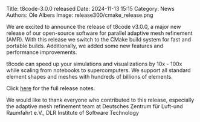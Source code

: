 Title: t8code-3.0.0 released 
Date: 2024-11-13 15:15 
Category: News 
Authors: Ole Albers
Image: release300/cmake_release.png

We are excited to announce the release of t8code v3.0.0, a major new release of our open-source software for parallel adaptive mesh refinement (AMR). With this release we switch to the CMake build system for fast and portable builds. Additionally, we added some new features and performance improvements.

t8code can speed up your simulations and visualizations by 10x - 100x while scaling from notebooks to supercomputers. We support all standard element shapes and meshes with hundreds of billions of elements.

Click <a href="https://github.com/DLR-AMR/t8code/releases/tag/v3.0.0">here</a> for the full release notes.

We would like to thank everyone who contributed to this release, especially the adaptive mesh refinement team at Deutsches Zentrum für Luft-und Raumfahrt e.V., DLR Institute of Software Technology
